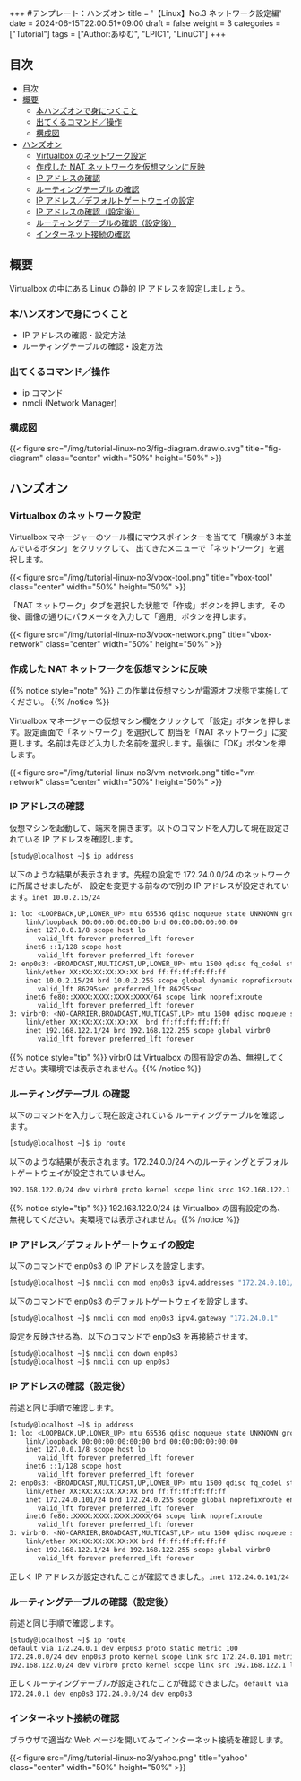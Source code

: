 +++
#テンプレート：ハンズオン
title = '【Linux】No.3 ネットワーク設定編'
date = 2024-06-15T22:00:51+09:00
draft = false
weight = 3
categories = ["Tutorial"]
tags = ["Author:あゆむ", "LPIC1", "LinuC1"]
+++

## 目次

- [目次](#目次)
- [概要](#概要)
  - [本ハンズオンで身につくこと](#本ハンズオンで身につくこと)
  - [出てくるコマンド／操作](#出てくるコマンド操作)
  - [構成図](#構成図)
- [ハンズオン](#ハンズオン)
  - [Virtualbox のネットワーク設定](#virtualbox-のネットワーク設定)
  - [作成した NAT ネットワークを仮想マシンに反映](#作成した-nat-ネットワークを仮想マシンに反映)
  - [IP アドレスの確認](#ip-アドレスの確認)
  - [ルーティングテーブル の確認](#ルーティングテーブル-の確認)
  - [IP アドレス／デフォルトゲートウェイの設定](#ip-アドレスデフォルトゲートウェイの設定)
  - [IP アドレスの確認（設定後）](#ip-アドレスの確認設定後)
  - [ルーティングテーブルの確認（設定後）](#ルーティングテーブルの確認設定後)
  - [インターネット接続の確認](#インターネット接続の確認)

## 概要

Virtualbox の中にある Linux の静的 IP アドレスを設定しましょう。

### 本ハンズオンで身につくこと

- IP アドレスの確認・設定方法
- ルーティングテーブルの確認・設定方法

### 出てくるコマンド／操作

- ip コマンド
- nmcli (Network Manager)

### 構成図

{{< figure src="/img/tutorial-linux-no3/fig-diagram.drawio.svg" title="fig-diagram" class="center" width="50%" height="50%" >}}

## ハンズオン

### Virtualbox のネットワーク設定

Virtualbox マネージャーのツール欄にマウスポインターを当てて「横線が３本並んでいるボタン」をクリックして、
出てきたメニューで「ネットワーク」を選択します。

{{< figure src="/img/tutorial-linux-no3/vbox-tool.png" title="vbox-tool" class="center" width="50%" height="50%" >}}

「NAT ネットワーク」タブを選択した状態で「作成」ボタンを押します。その後、画像の通りにパラメータを入力して「適用」ボタンを押します。

{{< figure src="/img/tutorial-linux-no3/vbox-network.png" title="vbox-network" class="center" width="50%" height="50%" >}}

### 作成した NAT ネットワークを仮想マシンに反映

{{% notice style="note" %}}
この作業は仮想マシンが電源オフ状態で実施してください。
{{% /notice %}}

Virtualbox マネージャーの仮想マシン欄をクリックして「設定」ボタンを押します。設定画面で「ネットワーク」を選択して
割当を「NAT ネットワーク」に変更します。名前は先ほど入力した名前を選択します。最後に「OK」ボタンを押します。

{{< figure src="/img/tutorial-linux-no3/vm-network.png" title="vm-network" class="center" width="50%" height="50%" >}}

### IP アドレスの確認

仮想マシンを起動して、端末を開きます。以下のコマンドを入力して現在設定されている IP アドレスを確認します。

```bash
[study@localhost ~]$ ip address
```

以下のような結果が表示されます。先程の設定で 172.24.0.0/24 のネットワークに所属させましたが、
設定を変更する前なので別の IP アドレスが設定されています。`inet 10.0.2.15/24`

```bash
1: lo: <LOOPBACK,UP,LOWER_UP> mtu 65536 qdisc noqueue state UNKNOWN group default qlen 1000
    link/loopback 00:00:00:00:00:00 brd 00:00:00:00:00:00
    inet 127.0.0.1/8 scope host lo
       valid_lft forever preferred_lft forever
    inet6 ::1/128 scope host
       valid_lft forever preferred_lft forever
2: enp0s3: <BROADCAST,MULTICAST,UP,LOWER_UP> mtu 1500 qdisc fq_codel state UP group default qlen 1000
    link/ether XX:XX:XX:XX:XX:XX brd ff:ff:ff:ff:ff:ff
    inet 10.0.2.15/24 brd 10.0.2.255 scope global dynamic noprefixroute enp0s3
       valid_lft 86295sec preferred_lft 86295sec
    inet6 fe80::XXXX:XXXX:XXXX:XXXX/64 scope link noprefixroute
       valid_lft forever preferred_lft forever
3: virbr0: <NO-CARRIER,BROADCAST,MULTICAST,UP> mtu 1500 qdisc noqueue state DOWN group default qlen 1000
    link/ether XX:XX:XX:XX:XX:XX  brd ff:ff:ff:ff:ff:ff
    inet 192.168.122.1/24 brd 192.168.122.255 scope global virbr0
       valid_lft forever preferred_lft forever
```

{{% notice style="tip" %}} virbr0 は Virtualbox の固有設定の為、無視してください。実環境では表示されません。{{% /notice %}}

### ルーティングテーブル の確認

以下のコマンドを入力して現在設定されている ルーティングテーブルを確認します。

```bash
[study@localhost ~]$ ip route
```

以下のような結果が表示されます。172.24.0.0/24 へのルーティングとデフォルトゲートウェイが設定されていません。

```bash
192.168.122.0/24 dev virbr0 proto kernel scope link srcc 192.168.122.1 linkdown
```

{{% notice style="tip" %}} 192.168.122.0/24 は Virtualbox の固有設定の為、無視してください。実環境では表示されません。{{% /notice %}}

### IP アドレス／デフォルトゲートウェイの設定

以下のコマンドで enp0s3 の IP アドレスを設定します。

```bash
[study@localhost ~]$ nmcli con mod enp0s3 ipv4.addresses "172.24.0.101/24" ipv4.method manual
```

以下のコマンドで enp0s3 のデフォルトゲートウェイを設定します。

```bash
[study@localhost ~]$ nmcli con mod enp0s3 ipv4.gateway "172.24.0.1"
```

設定を反映させる為、以下のコマンドで enp0s3 を再接続させます。

```bash
[study@localhost ~]$ nmcli con down enp0s3
[study@localhost ~]$ nmcli con up enp0s3
```

### IP アドレスの確認（設定後）

前述と同じ手順で確認します。

```bash
[study@localhost ~]$ ip address
1: lo: <LOOPBACK,UP,LOWER_UP> mtu 65536 qdisc noqueue state UNKNOWN group default qlen 1000
    link/loopback 00:00:00:00:00:00 brd 00:00:00:00:00:00
    inet 127.0.0.1/8 scope host lo
       valid_lft forever preferred_lft forever
    inet6 ::1/128 scope host
       valid_lft forever preferred_lft forever
2: enp0s3: <BROADCAST,MULTICAST,UP,LOWER_UP> mtu 1500 qdisc fq_codel state UP group default qlen 1000
    link/ether XX:XX:XX:XX:XX:XX brd ff:ff:ff:ff:ff:ff
    inet 172.24.0.101/24 brd 172.24.0.255 scope global noprefixroute enp0s3
       valid_lft forever preferred_lft forever
    inet6 fe80::XXXX:XXXX:XXXX:XXXX/64 scope link noprefixroute
       valid_lft forever preferred_lft forever
3: virbr0: <NO-CARRIER,BROADCAST,MULTICAST,UP> mtu 1500 qdisc noqueue state DOWN group default qlen 1000
    link/ether XX:XX:XX:XX:XX:XX brd ff:ff:ff:ff:ff:ff
    inet 192.168.122.1/24 brd 192.168.122.255 scope global virbr0
       valid_lft forever preferred_lft forever
```

正しく IP アドレスが設定されたことが確認できました。`inet 172.24.0.101/24`

### ルーティングテーブルの確認（設定後）

前述と同じ手順で確認します。

```bash
[study@localhost ~]$ ip route
default via 172.24.0.1 dev enp0s3 proto static metric 100
172.24.0.0/24 dev enp0s3 proto kernel scope link src 172.24.0.101 metric 100
192.168.122.0/24 dev virbr0 proto kernel scope link src 192.168.122.1 linkdown
```

正しくルーティングテーブルが設定されたことが確認できました。`default via 172.24.0.1 dev enp0s3` `172.24.0.0/24 dev enp0s3`

### インターネット接続の確認

ブラウザで適当な Web ページを開いてみてインターネット接続を確認します。

{{< figure src="/img/tutorial-linux-no3/yahoo.png" title="yahoo" class="center" width="50%" height="50%" >}}
